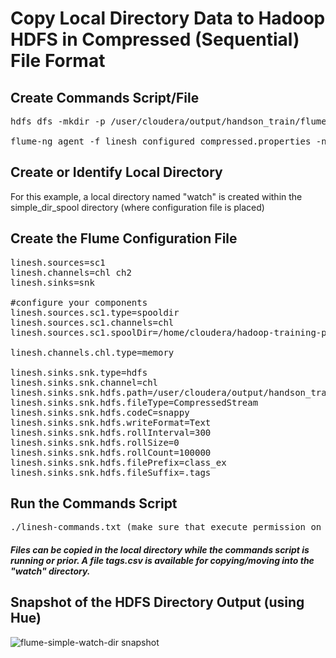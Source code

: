 # Copy Local Directory Data to Hadoop HDFS in Compressed (Sequential) File Format

## Create Commands Script/File
<pre>
hdfs dfs -mkdir -p /user/cloudera/output/handson_train/flume/simple_watch_dir (optional if simple dir spool is executed before)

flume-ng agent -f linesh_configured_compressed.properties -n linesh
</pre>

## Create or Identify Local Directory

For this example, a local directory named "watch" is created within the simple_dir_spool directory (where configuration file is placed)

## Create the Flume Configuration File
<pre>
linesh.sources=sc1
linesh.channels=chl ch2
linesh.sinks=snk

#configure your components
linesh.sources.sc1.type=spooldir
linesh.sources.sc1.channels=chl
linesh.sources.sc1.spoolDir=/home/cloudera/hadoop-training-projects/flume/simple_dir_spool/watch

linesh.channels.chl.type=memory

linesh.sinks.snk.type=hdfs
linesh.sinks.snk.channel=chl
linesh.sinks.snk.hdfs.path=/user/cloudera/output/handson_train/flume/simple_watch_dir
linesh.sinks.snk.hdfs.fileType=CompressedStream
linesh.sinks.snk.hdfs.codeC=snappy
linesh.sinks.snk.hdfs.writeFormat=Text
linesh.sinks.snk.hdfs.rollInterval=300
linesh.sinks.snk.hdfs.rollSize=0
linesh.sinks.snk.hdfs.rollCount=100000
linesh.sinks.snk.hdfs.filePrefix=class_ex
linesh.sinks.snk.hdfs.fileSuffix=.tags
</pre>

## Run the Commands Script
<pre>
./linesh-commands.txt (make sure that execute permission on this commands script/file is provided)
</pre>

#### <i>Files can be copied in the local directory while the commands script is running or prior. A file tags.csv is available for copying/moving into the "watch" directory.</i>

## Snapshot of the HDFS Directory Output (using Hue)
![flume-simple-watch-dir snapshot](https://cloud.githubusercontent.com/assets/19809692/26755640/424e6998-485f-11e7-8461-3d48335b2004.JPG)
